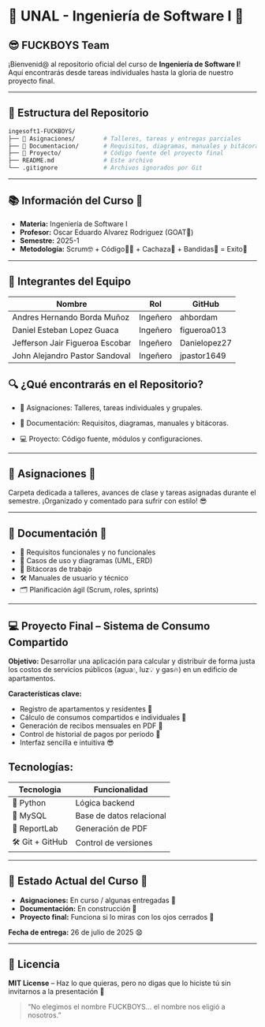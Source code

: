 # 🚀 **UNAL - Ingeniería de Software I** 🧠

## 😎 **FUCKBOYS Team**

¡Bienvenid@ al repositorio oficial del curso de **Ingeniería de Software I**!
Aquí encontrarás desde tareas individuales hasta la gloria de nuestro proyecto final.

---

## 📁 Estructura del Repositorio

```bash
ingesoft1-FUCKBOYS/
├── 📂 Asignaciones/        # Talleres, tareas y entregas parciales
├── 📂 Documentacion/       # Requisitos, diagramas, manuales y bitácoras
├── 📂 Proyecto/            # Código fuente del proyecto final
├── README.md              # Este archivo
└── .gitignore             # Archivos ignorados por Git
```

---

## 📚 Información del Curso 🏫

* **Materia:** Ingeniería de Software I 
* **Profesor:** Oscar Eduardo Alvarez Rodriguez (GOAT🐐)
* **Semestre:** 2025-1
* **Metodología:** Scrum🤓 + Código🧑‍💻 + Cachaza🍺 + Bandidas💋 = Exito💯

---

## 👥 Integrantes del Equipo

| Nombre           | Rol                 | GitHub   |
| ---------------- | ------------------- | -------- |
| Andres Hernando Borda Muñoz    | Ingeñero| ahbordam |
| Daniel Esteban Lopez Guaca    | Ingeñero | figueroa013	 |
| Jefferson Jair Figueroa Escobar   | Ingeñero | Danielopez27|
| John Alejandro Pastor Sandoval   | Ingeñero | jpastor1649 |

## 🔍 ¿Qué encontrarás en el Repositorio?

* 📂 Asignaciones: Talleres, tareas individuales y grupales.

* 📑 Documentación: Requisitos, diagramas, manuales y bitácoras.

* 💻 Proyecto: Código fuente, módulos y configuraciones.

---

## 📝 Asignaciones 📂

Carpeta dedicada a talleres, avances de clase y tareas asignadas durante el semestre. ¡Organizado y comentado para sufrir con estilo! 😎

---

## 📑 Documentación 📂

* 📌 Requisitos funcionales y no funcionales
* 🧠 Casos de uso y diagramas (UML, ERD)
* 📝 Bitácoras de trabajo
* 🛠️ Manuales de usuario y técnico
* 🗂️ Planificación ágil (Scrum, roles, sprints)

---

## 💻 Proyecto Final – Sistema de Consumo Compartido

**Objetivo:** Desarrollar una aplicación para calcular y distribuir de forma justa los costos de servicios públicos (agua💧, luz💡 y gas🔥) en un edificio de apartamentos.

**Características clave:**

* Registro de apartamentos y residentes 🏢
* Cálculo de consumos compartidos e individuales 📠
* Generación de recibos mensuales en PDF 📄
* Control de historial de pagos por periodo 🧾
* Interfaz sencilla e intuitiva 😎

## **Tecnologías:**

| Tecnologia | Funcionalidad |
|-----------------|--------------------|
| 🐍 Python     | Lógica backend             |
| 🐘 MySQL      | Base de datos relacional   |
| 📄 ReportLab  | Generación de PDF          |
| 🛠 Git + GitHub | Control de versiones     |
---

## 🔮 Estado Actual del Curso 🤡

* **Asignaciones:** En curso / algunas entregadas 🎯
* **Documentación:** En construcción 🧱
* **Proyecto final:** Funciona si lo miras con los ojos cerrados 🥹

**Fecha de entrega:** 26 de julio de 2025 😧

---

## 📜 Licencia

**MIT License** – Haz lo que quieras, pero no digas que lo hiciste tú sin invitarnos a la presentación 😤

> “No elegimos el nombre FUCKBOYS… el nombre nos eligió a nosotros.”
